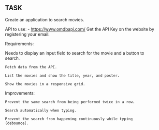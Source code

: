 ## TASK

Create an application to search movies.

API to use: - https://www.omdbapi.com/
Get the API Key on the website by registering your email.

Requirements:

Needs to display an input field to search for the movie and a button to search.
    
    Fetch data from the API.

    List the movies and show the title, year, and poster.

    Show the movies in a responsive grid.

Improvements:

    Prevent the same search from being performed twice in a row.

    Search automatically when typing.

    Prevent the search from happening continuously while typing (debounce).
